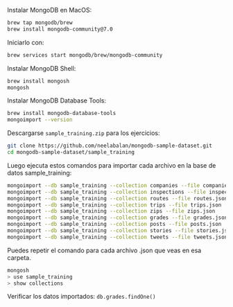 
Instalar MongoDB en MacOS:
```bash
brew tap mongodb/brew
brew install mongodb-community@7.0
```

Iniciarlo con:
```bash
brew services start mongodb/brew/mongodb-community
```

Instalar MongoDB Shell:
```bash
brew install mongosh
mongosh
```

Instalar MongoDB Database Tools:
```bash
brew install mongodb-database-tools
mongoimport --version
```

Descargarse `sample_training.zip` para los ejercicios:
```bash
git clone https://github.com/neelabalan/mongodb-sample-dataset.git
cd mongodb-sample-dataset/sample_training
```

Luego ejecuta estos comandos para importar cada archivo en la base de datos sample_training:

```bash
mongoimport --db sample_training --collection companies --file companies.json
mongoimport --db sample_training --collection inspections --file inspections.json
mongoimport --db sample_training --collection routes --file routes.json
mongoimport --db sample_training --collection trips --file trips.json
mongoimport --db sample_training --collection zips --file zips.json
mongoimport --db sample_training --collection grades --file grades.json
mongoimport --db sample_training --collection posts --file posts.json
mongoimport --db sample_training --collection stories --file stories.json
mongoimport --db sample_training --collection tweets --file tweets.json
```
Puedes repetir el comando para cada archivo .json que veas en esa carpeta.

```bash
mongosh
> use sample_training
> show collections
```

Verificar los datos importados: `db.grades.findOne()`



